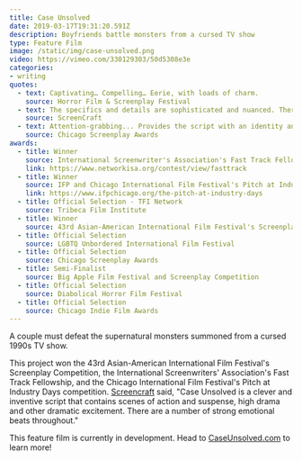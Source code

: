 ```yaml
---
title: Case Unsolved
date: 2019-03-17T19:31:20.591Z
description: Boyfriends battle monsters from a cursed TV show
type: Feature Film
image: /static/img/case-unsolved.png
video: https://vimeo.com/330129303/50d5308e3e
categories:
- writing
quotes:
  - text: Captivating… Compelling… Eerie, with loads of charm.
    source: Horror Film & Screenplay Festival
  - text: The specifics and details are sophisticated and nuanced. There are several twists and turns, some of them shocking that will surely catch viewers by surprise.
    source: ScreenCraft
  - text: Attention-grabbing... Provides the script with an identity and main differentiating factor from others in the genre.
    source: Chicago Screenplay Awards
awards:
  - title: Winner
    source: International Screenwriter's Association's Fast Track Fellowship
    link: https://www.networkisa.org/contest/view/fasttrack
  - title: Winner
    source: IFP and Chicago International Film Festival's Pitch at Industry Days Event
    link: https://www.ifpchicago.org/the-pitch-at-industry-days
  - title: Official Selection - TFI Network
    source: Tribeca Film Institute
  - title: Winner
    source: 43rd Asian-American International Film Festival's Screenplay Competition
  - title: Official Selection
    source: LGBTQ Unbordered International Film Festival
  - title: Official Selection
    source: Chicago Screenplay Awards
  - title: Semi-Finalist
    source: Big Apple Film Festival and Screenplay Competition
  - title: Official Selection
    source: Diabolical Horror Film Festival
  - title: Official Selection
    source: Chicago Indie Film Awards
---
```

A couple must defeat the supernatural monsters summoned from a cursed 1990s TV show.

This project won the 43rd Asian-American International Film Festival's Screenplay Competition, the International Screenwriters' Association's Fast Track Fellowship, and the Chicago International Film Festival's Pitch at Industry Days competition. [Screencraft](https://screencraft.org/) said, "Case Unsolved is a clever and inventive script that contains scenes of action and suspense, high drama and other dramatic excitement. There are a number of strong emotional beats throughout."

This feature film is currently in development. Head to [CaseUnsolved.com](https://www.caseunsolved.com/) to learn more!
